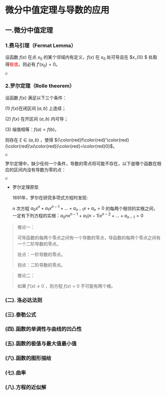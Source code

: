 







# 微分中值定理与导数的应用





## 一.微分中值定理



### 1.费马引理（Fermat Lemma）

设函数 $f(x)$ 在点 $x_{0}$ 的某个邻域内有定义，$f(x)$ 在 $x_{0}$ 处可导且在 $x_{0} $ 处取得<font color=red>极值</font>，则必有 $f'(x_{0})=0$。

<img src="/Users/yangchengguoluo/Documents/work/Note_Math/高等数学/pic_dif/费马引理.png" style="zoom:50%;" />







### 2.罗尔定理（Rolle theorem）

设函数 $f(x)$ 满足以下三个条件：

(1) $f(x)$在闭区间 $[a,b]$ 上连续；

(2) $f(x)$ 在开区间 $(a,b)$ 内可导；

(3) 端值相等：$f(a)=f(b)$，

则存在 $\xi\in(a,b)$ ，使得 ${\color{red}f\color{red}'\color{red}(\color{red}\xi\color{red})\color{red}=\color{red}0}$。



<img src="/Users/yangchengguoluo/Documents/work/Note_Math/高等数学/pic_dif/罗尔定理.png" style="zoom:50%;" />



罗尔定理中，缺少任何一个条件，导数的零点将可能不存在，以下是哪个函数在相应的区间内没有导数为零的点：

<img src="/Users/yangchengguoluo/Documents/work/Note_Math/高等数学/pic_dif/罗尔定理反例.png" style="zoom:50%;" />



* 罗尔定理原型

  1691年，罗尔在研究多项式方程时发现:

  n 次方程 $a_{0}x^{n}+a_{1}x^{n-1}+...+a_{n-1}x+a_{n}=0$ 的每两个相邻的实根之间，一定有下列方程的实根：$a_{0}nx^{n-1}+a_{1}(n-1)x^{n-2}+...+a_{n-1}=0$



> 推论一：
>
> 可导函数的每两个零点之间有一个导数的零点，导函数的每两个零点之间有一个二阶导数的零点。
>
> 驻点：一阶导数的零点。
>
> 拐点：二阶导数的零点。



> 推论二：
>
> 如果 $f'(x) \neq 0$ ，则方程 $f(x)=0$ 不可能有两个根。









### (二). 洛必达法则

### (三).泰勒公式

### (四).函数的单调性与曲线的凹凸性

### (五).函数的极值与最大值最小值

### (六).函数的图形描绘

### (七).曲率

### (八).方程的近似解